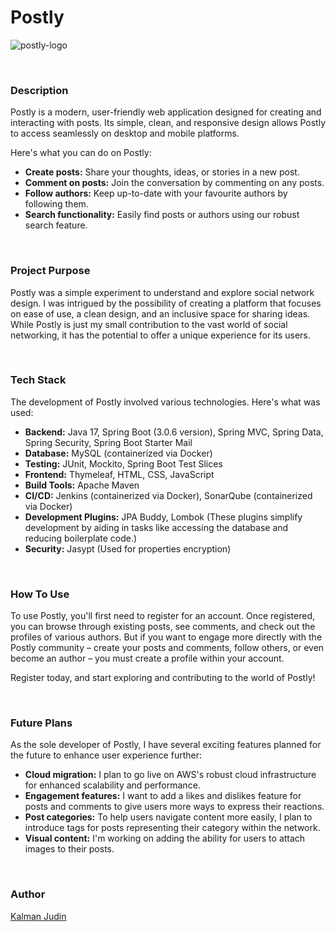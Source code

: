 # Postly

![postly-logo](https://github.com/ja-Rad/postly/assets/25621121/fed73a9a-5d5c-4327-863f-47a4722af760)

<br>

### Description
Postly is a modern, user-friendly web application designed for creating and interacting with posts. Its simple, clean, and responsive design allows Postly to access seamlessly on desktop and mobile platforms.

Here's what you can do on Postly:

* **Create posts:** Share your thoughts, ideas, or stories in a new post.
* **Comment on posts:** Join the conversation by commenting on any posts.
* **Follow authors:** Keep up-to-date with your favourite authors by following them.
* **Search functionality:** Easily find posts or authors using our robust search feature.

<br>

### Project Purpose
Postly was a simple experiment to understand and explore social network design. I was intrigued by the possibility of creating a platform that focuses on ease of use, a clean design, and an inclusive space for sharing ideas. While Postly is just my small contribution to the vast world of social networking, it has the potential to offer a unique experience for its users.

<br>

### Tech Stack
The development of Postly involved various technologies. Here's what was used:
* **Backend:** Java 17, Spring Boot (3.0.6 version), Spring MVC, Spring Data, Spring Security, Spring Boot Starter Mail
* **Database:** MySQL (containerized via Docker)
* **Testing:** JUnit, Mockito, Spring Boot Test Slices
* **Frontend:** Thymeleaf, HTML, CSS, JavaScript
* **Build Tools:** Apache Maven
* **CI/CD:** Jenkins (containerized via Docker), SonarQube (containerized via Docker)
* **Development Plugins:** JPA Buddy, Lombok (These plugins simplify development by aiding in tasks like accessing the database and reducing boilerplate code.)
* **Security:** Jasypt (Used for properties encryption)

<br>

### How To Use
To use Postly, you'll first need to register for an account. Once registered, you can browse through existing posts, see comments, and check out the profiles of various authors. But if you want to engage more directly with the Postly community – create your posts and comments, follow others, or even become an author – you must create a profile within your account.

Register today, and start exploring and contributing to the world of Postly!

<br>

### Future Plans
As the sole developer of Postly, I have several exciting features planned for the future to enhance user experience further:

* **Cloud migration:** I plan to go live on AWS's robust cloud infrastructure for enhanced scalability and performance.
* **Engagement features:** I want to add a likes and dislikes feature for posts and comments to give users more ways to express their reactions.
* **Post categories:** To help users navigate content more easily, I plan to introduce tags for posts representing their category within the network.
* **Visual content:** I'm working on adding the ability for users to attach images to their posts.

<br>

### Author
[Kalman Judin](https://github.com/ja-Rad)

